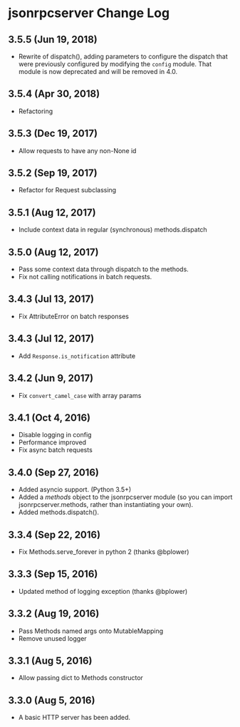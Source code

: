 # jsonrpcserver Change Log

## 3.5.5 (Jun 19, 2018)
- Rewrite of dispatch(), adding parameters to configure the dispatch that were
  previously configured by modifying the `config` module. That module is now
  deprecated and will be removed in 4.0.

## 3.5.4 (Apr 30, 2018)
- Refactoring

## 3.5.3 (Dec 19, 2017)
- Allow requests to have any non-None id

## 3.5.2 (Sep 19, 2017)
- Refactor for Request subclassing

## 3.5.1 (Aug 12, 2017)
- Include context data in regular (synchronous) methods.dispatch

## 3.5.0 (Aug 12, 2017)
- Pass some context data through dispatch to the methods.
- Fix not calling notifications in batch requests.

## 3.4.3 (Jul 13, 2017)
- Fix AttributeError on batch responses

## 3.4.3 (Jul 12, 2017)
- Add `Response.is_notification` attribute

## 3.4.2 (Jun 9, 2017)
- Fix `convert_camel_case` with array params

## 3.4.1 (Oct 4, 2016)
- Disable logging in config
- Performance improved
- Fix async batch requests

## 3.4.0 (Sep 27, 2016)
- Added asyncio support. (Python 3.5+)
- Added a *methods* object to the jsonrpcserver module (so you can import
  jsonrpcserver.methods, rather than instantiating your own).
- Added methods.dispatch().

## 3.3.4 (Sep 22, 2016)
- Fix Methods.serve_forever in python 2 (thanks @bplower)

## 3.3.3 (Sep 15, 2016)
- Updated method of logging exception (thanks @bplower)

## 3.3.2 (Aug 19, 2016)
- Pass Methods named args onto MutableMapping
- Remove unused logger

## 3.3.1 (Aug 5, 2016)
- Allow passing dict to Methods constructor

## 3.3.0 (Aug 5, 2016)
- A basic HTTP server has been added.
